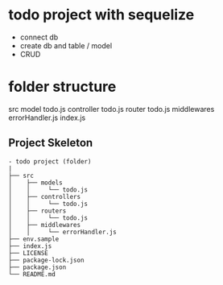 # todo project with sequelize

- connect db
- create db and table / model
- CRUD

# folder structure
src
    model
        todo.js
    controller
        todo.js
    router
        todo.js
    middlewares
        errorHandler.js
index.js
    
## Project Skeleton

```
- todo project (folder)
|
├── src
│    ├── models
│    │     └── todo.js
│    ├── controllers
│    │     └── todo.js
│    ├── routers
│    │     └── todo.js
│    ├── middlewares
│    │     └── errorHandler.js
├── env.sample
├── index.js
├── LICENSE
├── package-lock.json
├── package.json
└── README.md
```